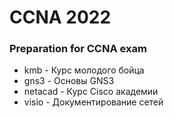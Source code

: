 # CCNA 2022

### Preparation for CCNA exam 

-  kmb - Курс молодого бойца
-  gns3 - Основы GNS3
-  netacad - Курс Cisco академии
-  visio - Документирование сетей
